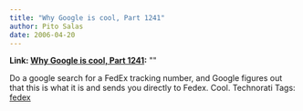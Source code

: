 ```yaml
---
title: "Why Google is cool, Part 1241"
author: Pito Salas
date: 2006-04-20
---
```


**Link: [Why Google is cool, Part 1241](None):** ""

Do a google search for a FedEx tracking number, and Google figures out that
this is what it is and sends you directly to Fedex. Cool. Technorati Tags:
[fedex](<http://www.technorati.com/tag/fedex>)


